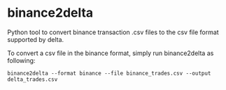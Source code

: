 # binance2delta

Python tool to convert binance transaction .csv files to the csv file format supported by delta.

To convert a csv file in the binance format, simply run binance2delta as following:

```
binance2delta --format binance --file binance_trades.csv --output delta_trades.csv
```

